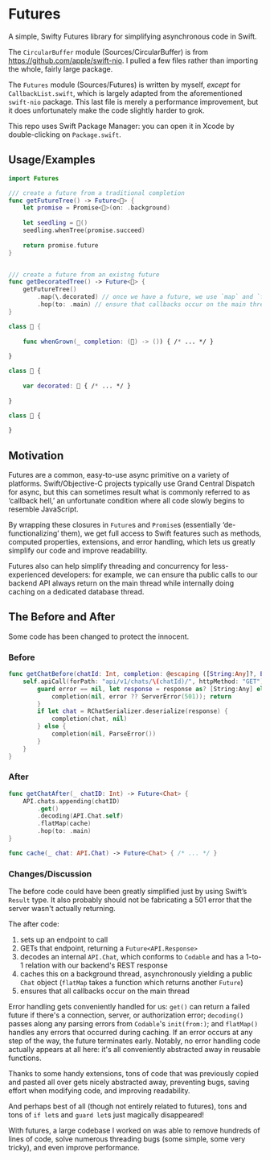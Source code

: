 # Futures

A simple, Swifty Futures library for simplifying asynchronous code in Swift.

The `CircularBuffer` module (Sources/CircularBuffer) is from https://github.com/apple/swift-nio. I pulled a few files rather than importing the whole, fairly large package.

The `Futures` module (Sources/Futures) is written by myself, *except* for `CallbackList.swift`, which is largely adapted from the aforementioned `swift-nio` package. This last file is merely a performance improvement, but it does unfortunately make the code slightly harder to grok.

This repo uses Swift Package Manager: you can open it in Xcode by double-clicking on `Package.swift`.

## Usage/Examples

```swift
import Futures

/// create a future from a traditional completion
func getFutureTree() -> Future<🌲> {
    let promise = Promise<🌲>(on: .background)
    
    let seedling = 🌱()
    seedling.whenTree(promise.succeed)
    
    return promise.future
}


/// create a future from an existng future
func getDecoratedTree() -> Future<🎄> {
    getFutureTree()
        .map(\.decorated) // once we have a future, we use `map` and `flatMap` to create new futures
        .hop(to: .main) // ensure that callbacks occur on the main thread
}

class 🌱 {
    
    func whenGrown(_ completion: (🌲) -> ()) { /* ... */ }
    
}

class 🌲 {
    
    var decorated: 🎄 { /* ... */ }
    
}

class 🎄 {
    
}
```

## Motivation

Futures are a common, easy-to-use async primitive on a variety of platforms. Swift/Objective-C projects typically use Grand Central Dispatch for async, but this can sometimes result what is commonly referred to as ‘callback hell,’ an unfortunate condition where all code slowly begins to resemble JavaScript.

By wrapping these closures in `Future`s and `Promise`s (essentially ‘de-functionalizing’ them), we get full access to Swift features such as methods, computed properties, extensions, and error handling, which lets us greatly simplify our code and improve readability.

Futures also can help simplify threading and concurrency for less-experienced developers: for example, we can ensure tha public calls to our backend API always return on the main thread while internally doing caching on a dedicated database thread.

## The Before and After

Some code has been changed to protect the innocent.

### Before
```swift
func getChatBefore(chatId: Int, completion: @escaping ([String:Any]?, Error?) -> ()) {
    self.apiCall(forPath: "api/v1/chats/\(chatId)/", httpMethod: "GET") { (response, error) in
        guard error == nil, let response = response as? [String:Any] else {
            completion(nil, error ?? ServerError(501)); return
        }
        if let chat = RChatSerializer.deserialize(response) {
            completion(chat, nil)
        } else {
            completion(nil, ParseError())
        }
    }
}
```

### After
```swift
func getChatAfter(_ chatID: Int) -> Future<Chat> {
    API.chats.appending(chatID)
        .get()
        .decoding(API.Chat.self)
        .flatMap(cache)
        .hop(to: .main)
}

func cache(_ chat: API.Chat) -> Future<Chat> { /* ... */ }
```

### Changes/Discussion

The before code could have been greatly simplified just by using Swift’s `Result` type. It also probably should not be fabricating a 501 error that the server wasn't actually returning.

The after code: 
1. sets up an endpoint to call
2. GETs that endpoint, returning a `Future<API.Response>`
3. decodes an internal `API.Chat`, which conforms to `Codable` and has a 1-to-1 relation with our backend's REST response
4. caches this on a background thread, asynchronously yielding a public `Chat` object (`flatMap` takes a function which returns another `Future`)
5. ensures that all callbacks occur on the main thread

Error handling gets conveniently handled for us: `get()` can return a failed future if there's a connection, server, or authorization error; `decoding()` passes along any parsing errors from `Codable`'s `init(from:)`; and `flatMap()` handles any errors that occurred during caching. If an error occurs at any step of the way, the future terminates early. Notably, no error handling code actually appears at all here: it's all conveniently abstracted away in reusable functions.

Thanks to some handy extensions, tons of code that was previously copied and pasted all over gets nicely abstracted away, preventing bugs, saving effort when modifying code, and improving readability.
 
And perhaps best of all (though not entirely related to futures), tons and tons of `if let`s and `guard let`s just magically disappeared!

With futures, a large codebase I worked on was able to remove hundreds of lines of code, solve numerous threading bugs (some simple, some very tricky), and even improve performance.
